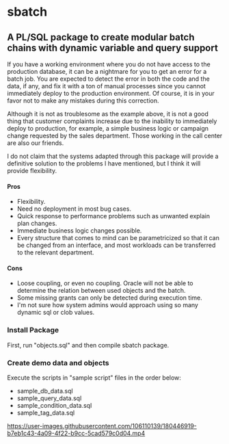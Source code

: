 # sbatch
## A PL/SQL package to create modular batch chains with dynamic variable and query support

If you have a working environment where you do not have access to the production database, it can be a nightmare for you to get an error for a batch job. You are expected to detect the error in both the code and the data, if any, and fix it with a ton of manual processes since you cannot immediately deploy to the production environment. Of course, it is in your favor not to make any mistakes during this correction.

Although it is not as troublesome as the example above, it is not a good thing that customer complaints increase due to the inability to immediately deploy to production, for example, a simple business logic or campaign change requested by the sales department. Those working in the call center are also our friends.

I do not claim that the systems adapted through this package will provide a definitive solution to the problems I have mentioned, but I think it will provide flexibility.

#### Pros
- Flexibility.
- Need no deployment in most bug cases.
- Quick response to performance problems such as unwanted explain plan changes.
- Immediate business logic changes possible.
- Every structure that comes to mind can be parametricized so that it can be changed from an interface, and most workloads can be transferred to the relevant department.

#### Cons
- Loose coupling, or even no coupling. Oracle will not be able to determine the relation between used objects and the batch.
- Some missing grants can only be detected during execution time.
- I'm not sure how system admins would approach using so many dynamic sql or clob values.


### Install Package
First, run "objects.sql" and then compile sbatch package.

### Create demo data and objects
Execute the scripts in "sample script" files in the order below:
- sample_db_data.sql
- sample_query_data.sql
- sample_condition_data.sql
- sample_tag_data.sql



https://user-images.githubusercontent.com/106110139/180446919-b7eb1c43-4a09-4f22-b9cc-5cad579c0d04.mp4

